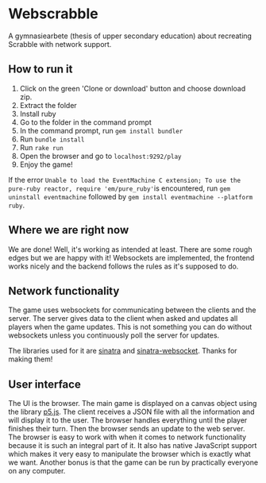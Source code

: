 # Webscrabble
A gymnasiearbete (thesis of upper secondary education) about recreating Scrabble with network support.

## How to run it
1. Click on the green 'Clone or download' button and choose download zip.
2. Extract the folder
3. Install ruby
4. Go to the folder in the command prompt
5. In the command prompt, run ```gem install bundler```
6. Run ```bundle install```
7. Run ```rake run```
8. Open the browser and go to ```localhost:9292/play```
9. Enjoy the game!

If the error ```Unable to load the EventMachine C extension; To use the pure-ruby reactor, require 'em/pure_ruby'```is encountered, run ```gem uninstall eventmachine``` followed by ```gem install eventmachine --platform ruby```.

## Where we are right now
We are done! Well, it's working as intended at least. There are some rough edges but we are happy with it! Websockets are implemented, the frontend works nicely and the backend follows the rules as it's supposed to do.

## Network functionality
The game uses websockets for communicating between the clients and the server. The server gives data to the client when asked and updates all players when the game updates. This is not something you can do without websockets unless you continuously poll the server for updates.

The libraries used for it are [sinatra](http://sinatrarb.com/) and [sinatra-websocket](https://github.com/gruis/sinatra-websocket). Thanks for making them!

## User interface
The UI is the browser. The main game is displayed on a canvas object using the library [p5.js](https://p5js.org/). The client receives a JSON file with all the information and will display it to the user. The browser handles everything until the player finishes their turn. Then the browser sends an update to the web server. The browser is easy to work with when it comes to network functionality because it is such an integral part of it. It also has native JavaScript support which makes it very easy to manipulate the browser which is exactly what we want. Another bonus is that the game can be run by practically everyone on any computer.
